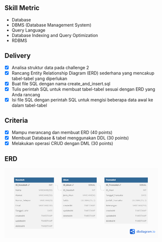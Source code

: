 ## Skill Metric

- Database
- DBMS (Database Management System)
- Query Language
- Database Indexing and Query Optimization
- RDBMS

## Delivery

- [x] Analisa struktur data pada challenge 2
- [x] Rancang Entity Relationship Diagram (ERD) sederhana yang mencakup tabel-tabel yang diperlukan
- [x] Buat file SQL dengan nama create_and_insert.sql
- [x] Tulis perintah SQL untuk membuat tabel-tabel sesuai dengan ERD yang Anda rancang
- [x] Isi file SQL dengan perintah SQL untuk mengisi beberapa data awal ke dalam tabel-tabel

## Criteria

- [x] Mampu merancang dan membuat ERD (40 points)
- [x] Membuat Database & tabel menggunakan DDL (30 points)
- [x] Melakukan operasi CRUD dengan DML (30 points)

## ERD

![Tux, the Linux](/ERD.png)
